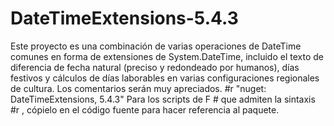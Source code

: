 # DateTimeExtensions-5.4.3
Este proyecto es una combinación de varias operaciones de DateTime comunes en forma de extensiones de System.DateTime, incluido el texto de diferencia de fecha natural (preciso y redondeado por humanos), días festivos y cálculos de días laborables en varias configuraciones regionales de cultura. Los comentarios serán muy apreciados.
#r "nuget: DateTimeExtensions, 5.4.3"
 Para los scripts de F # que admiten la sintaxis #r , cópielo en el código fuente para hacer referencia al paquete.
 
